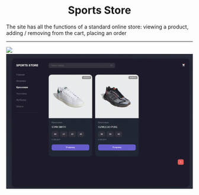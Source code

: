 <h1 align="center">
  Sports Store
</h1>


The site has all the functions of a standard online store:
viewing a product, adding / removing from the cart, placing an order



---
<img src="demo-1.gif">
<img src="demo-2.gif">
